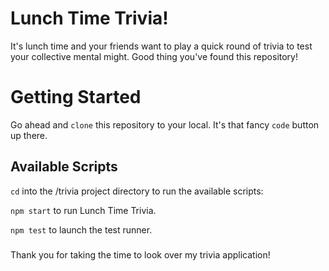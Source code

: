 # Lunch Time Trivia!
It's lunch time and your friends want to play a quick round of trivia to test your collective mental might. Good thing you've found this repository!

# Getting Started

Go ahead and `clone` this repository to your local. It's that fancy `code` button up there. 

## Available Scripts

`cd` into the /trivia project directory to run the available scripts:

`npm start` to run Lunch Time Trivia.

`npm test` to launch the test runner.

###

Thank you for taking the time to look over my trivia application!